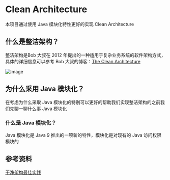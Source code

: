 # Clean Architecture

本项目通过使用 Java 模块化特性更好的实现 Clean Architecture

## 什么是整洁架构？

整洁架构是Bob 大叔在 2012 年提出的一种适用于复杂业务系统的软件架构方式，具体的详细信息可以参考 Bob 大叔的博客：[The Clean Architecture](https://blog.cleancoder.com/uncle-bob/2012/08/13/the-clean-architecture.html)

![image](https://user-images.githubusercontent.com/72877527/114264731-35ab1400-9a1f-11eb-9bda-54d64c0e0e8d.png)

## 为什么采用 Java 模块化？

在考虑为什么采取 Java 模块化的特别可以更好的帮助我们实现整洁架构的之前我们先聊一聊什么事 Java 模块化

### 什么是 Java 模块化？

Java 模块化是 Java 9 推出的一项新的特性，模块化是对现有的 Java 访问权限模块的

## 参考资料

[干净架构最佳实践](https://blog.jaggerwang.net/clean-architecture-in-practice/)
